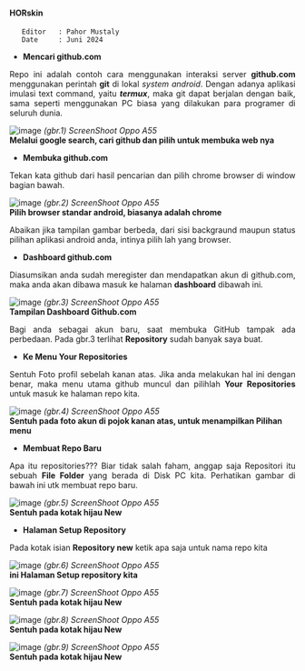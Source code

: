 #### HORskin

```
   Editor 	: Pahor Mustaly
   Date 	: Juni 2024
```

- **Mencari github.com**
<p align=justify>
Repo ini adalah contoh cara 
menggunakan interaksi server 
<b>github.com</b> 
menggunakan perintah <b>git</b> di lokal 
<i>system android</i>. Dengan adanya aplikasi 
imulasi text command, yaitu <b><i>termux</i></b>, 
maka git dapat berjalan dengan baik, 
sama seperti menggunakan PC biasa yang
dilakukan para programer di seluruh 
dunia.
</p>

![image](HUB_1.png)
<i>(gbr.1) ScreenShoot Oppo A55</i>
<br/>
<b>Melalui google search, cari github dan pilih
untuk membuka web nya</b>
<br>

- **Membuka github.com**
<p align=justify>
Tekan kata github dari hasil pencarian dan pilih 
chrome browser di window bagian bawah.
</p>

![image](HUB_2.png)
<i>(gbr.2) ScreenShoot Oppo A55</i>
<br/>
<b>Pilih browser standar android, biasanya adalah
 chrome</b>
<br>

<p align=justify>
Abaikan jika tampilan gambar berbeda, dari sisi 
backgraund maupun status pilihan aplikasi android 
anda, intinya pilih lah yang browser. 
</p>

- **Dashboard github.com**
<p align=justify>
Diasumsikan anda sudah meregister dan mendapatkan 
akun di github.com,
maka anda akan dibawa masuk ke halaman 
<b>dashboard</b> dibawah ini.
</p>

![image](HUB_3.png)
<i>(gbr.3) ScreenShoot Oppo A55</i>
<br/>
<b>Tampilan Dashboard Github.com</b>
<br>

<p align=justify> Bagi anda sebagai akun baru, 
saat membuka GitHub tampak ada perbedaan. Pada 
gbr.3 terlihat <b>Repository</b> sudah banyak 
saya buat. </p>

- **Ke Menu Your Repositories** 
<p align=justify> Sentuh Foto 
profil sebelah kanan atas. Jika 
anda melakukan hal ini dengan 
benar, maka menu utama github 
muncul dan pilihlah <b>Your 
Repositories</b> untuk masuk 
ke halaman repo kita.</p>

![image](HUB_4.png)
<i>(gbr.4) ScreenShoot Oppo A55</i> 
<br/> 
<b> 
Sentuh pada foto akun di pojok kanan atas, 
untuk menampilkan Pilihan menu 
</b> 
<br>

- **Membuat Repo Baru** 
<p align=justify> Apa itu 
repositories??? Biar tidak salah 
faham, anggap saja Repositori itu 
sebuah <b>File Folder</b> yang 
berada di Disk PC kita. 
Perhatikan gambar di bawah ini 
utk membuat repo baru. </p>

![image](HUB_5.png)
<i>(gbr.5) ScreenShoot Oppo A55</i>
<br/>
<b>
Sentuh pada kotak hijau New 
</b>
<br>

- **Halaman Setup Repository**
<p align=justify> Pada kotak isian 
<b>Repository new</b> ketik apa 
saja untuk nama repo kita 
</p>

![image](HUB_6.png)
<i>(gbr.6) ScreenShoot Oppo A55</i>
<br/>
<b>
ini Halaman Setup repository kita
</b>
<br>

![image](HUB_7.png)
<i>(gbr.7) ScreenShoot Oppo A55</i>
<br/>
<b>
Sentuh pada kotak hijau New 
</b>
<br>

![image](HUB_8.png)
<i>(gbr.8) ScreenShoot Oppo A55</i>
<br/>
<b>
Sentuh pada kotak hijau New 
</b>
<br>

![image](HUB_9.png)
<i>(gbr.9) ScreenShoot Oppo A55</i>
<br/>
<b>
Sentuh pada kotak hijau New 
</b>
<br>
